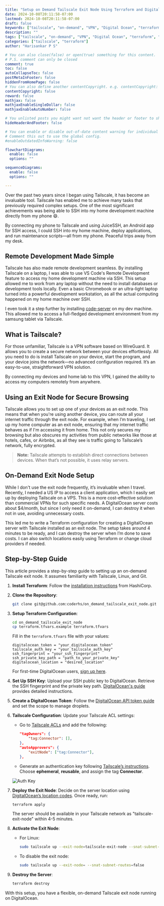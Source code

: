 ```yaml
---
title: "Setup on Demand Tailscale Exit Node Using Terraform and DigitalOcean"
date: 2024-10-08T20:11:58-07:00
lastmod: 2024-10-08T20:11:58-07:00
draft: false
keywords: ["tailscale", "on-demand", "VPN", "Digital Ocean", "terraform", "server"]
description: ""
tags: ["tailscale", "on-demand", "VPN", "Digital Ocean", "terraform", "server"]
categories: ["tailscale", "terraform"]
author: "Harisankar P S"

# You can also close(false) or open(true) something for this content.
# P.S. comment can only be closed
comment: true
toc: false
autoCollapseToc: false
postMetaInFooter: false
hiddenFromHomePage: false
# You can also define another contentCopyright. e.g. contentCopyright: "This is another copyright."
contentCopyright: false
reward: false
mathjax: false
mathjaxEnableSingleDollar: false
mathjaxEnableAutoNumber: false

# You unlisted posts you might want not want the header or footer to show
hideHeaderAndFooter: false

# You can enable or disable out-of-date content warning for individual post.
# Comment this out to use the global config.
#enableOutdatedInfoWarning: false

flowchartDiagrams:
  enable: false
  options: ""

sequenceDiagrams:
  enable: false
  options: ""

---
```


Over the past two years since I began using Tailscale, it has become an invaluable tool. Tailscale has enabled me to achieve many tasks that previously required complex setups. One of the most significant achievements was being able to SSH into my home development machine directly from my phone 😄.

By connecting my phone to Tailscale and using JuiceSSH, an Android app for SSH access, I could SSH into my home machine, deploy applications, and run maintenance scripts—all from my phone. Peaceful trips away from my desk.

## Remote Development Made Simple

Tailscale has also made remote development seamless. By installing Tailscale on a laptop, I was able to use VS Code's Remote Development feature to access my home development machine via SSH. This setup allowed me to work from any laptop without the need to install databases or development tools locally. Even a basic Chromebook or an ultra-light laptop turned into a powerful development workstation, as all the actual computing happened on my home machine over SSH.

I even took it a step further by installing [code-server](https://github.com/coder/code-server) on my dev machine. This allowed me to access a full-fledged development environment from my samsung tablet via Tailscale.

## What is Tailscale?

For those unfamiliar, Tailscale is a VPN software based on WireGuard. It allows you to create a secure network between your devices effortlessly. All you need to do is install Tailscale on your device, start the program, and your device joins the network—no advanced configuration required. It’s an easy-to-use, straightforward VPN solution.

By connecting my devices and home lab to this VPN, I gained the ability to access my computers remotely from anywhere.

## Using an Exit Node for Secure Browsing

Tailscale allows you to set up one of your devices as an exit node. This means that when you're using another device, you can route all your internet traffic through the exit node. For example, when I’m traveling, I set up my home computer as an exit node, ensuring that my internet traffic behaves as if I'm accessing it from home. This not only secures my browsing but also obscures my activities from public networks like those at hotels, cafes, or Airbnbs, as all they see is traffic going to Tailscale’s network, fully encrypted.


> **Note:** Tailscale attempts to establish direct connections between devices. When that’s not possible, it uses relay servers.

<!--more-->

## On-Demand Exit Node Setup

While I don't use the exit node frequently, it’s invaluable when I travel. Recently, I needed a US IP to access a client application, which I easily set up by deploying Tailscale on a VPS. This is a more cost-effective solution than commercial VPNs for such specific needs. A DigitalOcean server costs about $4/month, but since I only need it on-demand, I can destroy it when not in use, avoiding unnecessary costs.

This led me to write a Terraform configuration for creating a DigitalOcean server with Tailscale installed as an exit node. The setup takes around 4 minutes to be ready, and I can destroy the server when I’m done to save costs. I can also switch locations easily using Terraform or change cloud providers if needed.

## Step-by-Step Guide

This article provides a step-by-step guide to setting up an on-demand Tailscale exit node. It assumes familiarity with Tailscale, Linux, and Git.

1. **Install Terraform**: Follow the [installation instructions](https://developer.hashicorp.com/terraform/tutorials/aws-get-started/install-cli) from HashiCorp.

2. **Clone the Repository**:

   ```sh
   git clone git@github.com:coderhs/on_demand_tailscale_exit_node.git
   ```

3. **Setup Terraform Configuration**:

   ```sh
   cd on_demand_tailscale_exit_node
   cp terraform.tfvars.example terraform.tfvars
   ```

   Fill in the `terraform.tfvars` file with your values:

   ```hcl
   digitalocean_token = "your_digitalocean_token"
   tailscale_auth_key = "your_tailscale_auth_key"
   ssh_fingerprint = "your_ssh_fingerprint"
   ssh_private_key_path = "path_to_your_private_key"
   digitalocean_location = "desired_location"
   ```

   For first-time DigitalOcean users, [sign up here](https://m.do.co/c/07c7e5c8be6f).

4. **Set Up SSH Key**: Upload your SSH public key to DigitalOcean. Retrieve the SSH fingerprint and the private key path. [DigitalOcean's guide](https://docs.digitalocean.com/products/droplets/how-to/add-ssh-keys/) provides detailed instructions.

5. **Create a DigitalOcean Token**: Follow the [DigitalOcean API token guide](https://docs.digitalocean.com/reference/api/create-personal-access-token/) and set the scope to manage droplets.

6. **Tailscale Configuration**: Update your Tailscale ACL settings:

   - Go to [Tailscale ACLs](https://login.tailscale.com/admin/acls/file) and add the following:

     ```json
     "tagOwners": {
         "tag:Connector": [],
     },
     "autoApprovers": {
         "exitNode": ["tag:Connector"],
     },
     ```

   - Generate an authentication key following [Tailscale’s instructions](https://tailscale.com/kb/1085/auth-keys#generate-an-auth-key). Choose **ephemeral**, **reusable**, and assign the tag **Connector**.

   ![Auth Key](/images/on_demand_tailscale_node/tailscale_auth_key.png)

7. **Deploy the Exit Node**: Decide on the server location using [DigitalOcean’s location codes](https://docs.digitalocean.com/platform/regional-availability/). Once ready, run:

   ```sh
   terraform apply
   ```

   The server should be available in your Tailscale network as "tailscale-exit-node" within 4-5 minutes.

8. **Activate the Exit Node**:

   - For Linux:

     ```sh
     sudo tailscale up --exit-node=tailscale-exit-node --snat-subnet-routes=false
     ```

   - To disable the exit node:

     ```sh
     sudo tailscale up --exit-node= --snat-subnet-routes=false
     ```

9. **Destroy the Server**:

   ```sh
   terraform destroy
   ```

With this setup, you have a flexible, on-demand Tailscale exit node running on DigitalOcean.
